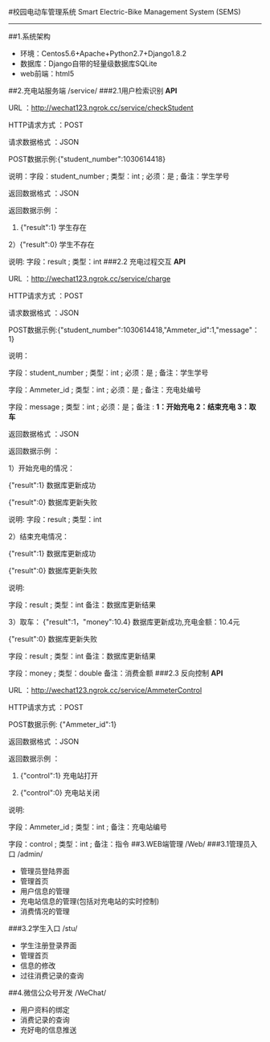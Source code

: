 #校园电动车管理系统
Smart Electric-Bike Management System (SEMS)

----------
##1.系统架构
* 环境：Centos5.6+Apache+Python2.7+Django1.8.2
* 数据库：Django自带的轻量级数据库SQLite
* web前端：html5

##2.充电站服务端 /service/
###2.1用户检索识别
**API**

URL ：http://wechat123.ngrok.cc/service/checkStudent

HTTP请求方式 ：POST

请求数据格式 ：JSON

POST数据示例:{"student_number":1030614418}

说明：字段：student_number ; 类型：int ; 必须：是 ; 备注：学生学号

返回数据格式 ：JSON

返回数据示例 ：

1) {"result":1} 学生存在

2）{"result":0} 学生不存在

说明: 字段：result ; 类型：int
###2.2 充电过程交互
**API**

URL ：http://wechat123.ngrok.cc/service/charge

HTTP请求方式 ：POST

请求数据格式 ：JSON

POST数据示例:{"student_number":1030614418,"Ammeter_id":1,"message"：1}

说明：

字段：student_number ; 类型：int ; 必须：是 ; 备注：学生学号


字段：Ammeter_id ; 类型：int ; 必须：是 ; 备注：充电处编号

字段：message ; 类型：int ; 必须：是；备注 : **1：开始充电 2：结束充电 3：取车**

返回数据格式 ：JSON

返回数据示例 ：

1）开始充电的情况：

{"result":1}  数据库更新成功

{"result":0}  数据库更新失败

说明: 字段：result ; 类型：int

2）结束充电情况：

{"result":1}  数据库更新成功

{"result":0}  数据库更新失败

说明: 

字段：result ; 类型：int  备注：数据库更新结果

3）取车：
{"result":1，"money":10.4}  数据库更新成功,充电金额：10.4元

{"result":0}  数据库更新失败

字段：result ; 类型：int  备注：数据库更新结果

字段：money ; 类型：double  备注：消费金额
###2.3 反向控制
**API**

URL ：http://wechat123.ngrok.cc/service/AmmeterControl

HTTP请求方式 ：POST

POST数据示例:
{"Ammeter_id":1}

返回数据格式 ：JSON

返回数据示例 ：

1) {"control":1} 充电站打开

2) {"control":0} 充电站关闭 

说明: 

字段：Ammeter_id ; 类型：int ; 备注：充电站编号

字段：control ; 类型：int ; 备注：指令
##3.WEB端管理 /Web/
###3.1管理员入口 /admin/
* 管理员登陆界面
* 管理首页
* 用户信息的管理
* 充电站信息的管理(包括对充电站的实时控制)
* 消费情况的管理

###3.2学生入口 /stu/
* 学生注册登录界面
* 管理首页
* 信息的修改
* 过往消费记录的查询

##4.微信公众号开发 /WeChat/
* 用户资料的绑定
* 消费记录的查询
* 充好电的信息推送


